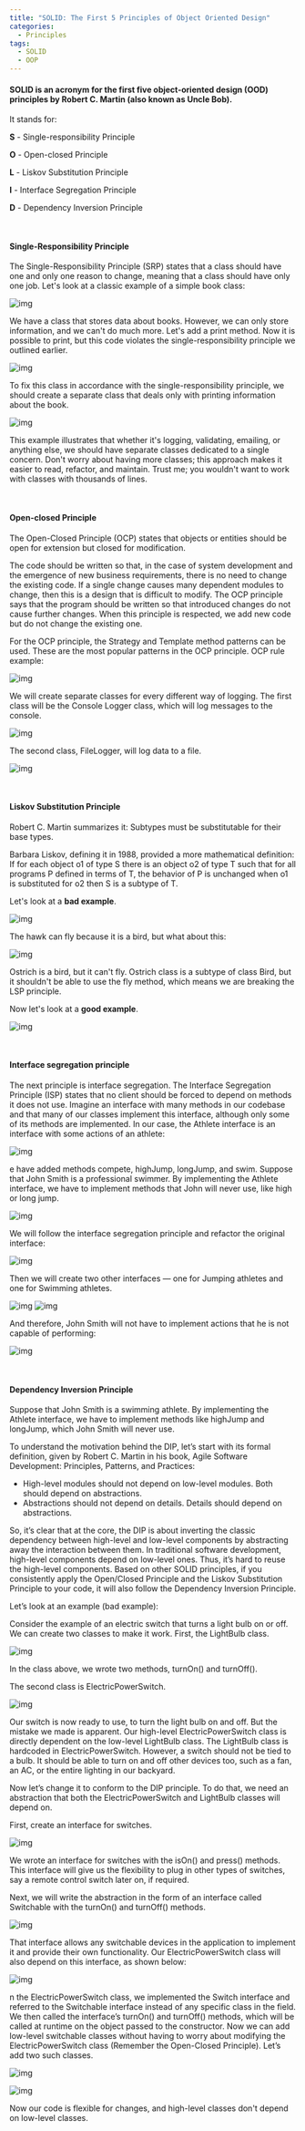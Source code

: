 ```yaml
---
title: "SOLID: The First 5 Principles of Object Oriented Design"
categories:
  - Principles
tags:
  - SOLID
  - OOP
---
```


#### SOLID is an acronym for the first five object-oriented design (OOD) principles by Robert C. Martin (also known as Uncle Bob).

It stands for:

**S** - Single-responsibility Principle

**O** - Open-closed Principle

**L** - Liskov Substitution Principle

**I** - Interface Segregation Principle

**D** - Dependency Inversion Principle

<br>

#### Single-Responsibility Principle

The Single-Responsibility Principle (SRP) states that a class should have one and only one reason to change, meaning that a class should have only one job. Let's look at a classic example of a simple book class:

![img]({{site.url}}/assets/blog_images/2021-10-08-solid-the-first-5-principles-of-object-oriented-design/SRP1.png)

We have a class that stores data about books. However, we can only store information, and we can't do much more. Let's add a print method. Now it is possible to print, but this code violates the single-responsibility principle we outlined earlier.

![img]({{site.url}}/assets/blog_images/2021-10-08-solid-the-first-5-principles-of-object-oriented-design/SRP2.png)

To fix this class in accordance with the single-responsibility principle, we should create a separate class that deals only with printing information about the book.

![img]({{site.url}}/assets/blog_images/2021-10-08-solid-the-first-5-principles-of-object-oriented-design/SRP3.png)

This example illustrates that whether it's logging, validating, emailing, or anything else, we should have separate classes dedicated to a single concern. Don't worry about having more classes; this approach makes it easier to read, refactor, and maintain. Trust me; you wouldn't want to work with classes with thousands of lines.

<br>

#### Open-closed Principle

The Open-Closed Principle (OCP) states that objects or entities should be open for extension but closed for modification.

The code should be written so that, in the case of system development and the emergence of new business requirements, there is no need to change the existing code. If a single change causes many dependent modules to change, then this is a design that is difficult to modify. The OCP principle says that the program should be written so that introduced changes do not cause further changes. When this principle is respected, we add new code but do not change the existing one.

For the OCP principle, the Strategy and Template method patterns can be used. These are the most popular patterns in the OCP principle. OCP rule example:

![img]({{site.url}}/assets/blog_images/2021-10-08-solid-the-first-5-principles-of-object-oriented-design/OCP1.png)


We will create separate classes for every different way of logging. The first class will be the Console Logger class, which will log messages to the console.

![img]({{site.url}}/assets/blog_images/2021-10-08-solid-the-first-5-principles-of-object-oriented-design/OCP2.png)

The second class, FileLogger, will log data to a file.

![img]({{site.url}}/assets/blog_images/2021-10-08-solid-the-first-5-principles-of-object-oriented-design/OCP3.png)

<br>

#### Liskov Substitution Principle

Robert C. Martin summarizes it: Subtypes must be substitutable for their base types.

Barbara Liskov, defining it in 1988, provided a more mathematical definition: If for each object o1 of type S there is an object o2 of type T such that for all programs P defined in terms of T, the behavior of P is unchanged when o1 is substituted for o2 then S is a subtype of T.

Let's look at a **bad example**.

![img]({{site.url}}/assets/blog_images/2021-10-08-solid-the-first-5-principles-of-object-oriented-design/LP1.png)

The hawk can fly because it is a bird, but what about this:

![img]({{site.url}}/assets/blog_images/2021-10-08-solid-the-first-5-principles-of-object-oriented-design/LP2.png)

Ostrich is a bird, but it can't fly. Ostrich class is a subtype of class Bird, but it shouldn't be able to use the fly method, which means we are breaking the LSP principle.

Now let's look at a **good example**.

![img]({{site.url}}/assets/blog_images/2021-10-08-solid-the-first-5-principles-of-object-oriented-design/LP3.png)

<br>

#### Interface segregation principle

The next principle is interface segregation. The Interface Segregation Principle (ISP) states that no client should be forced to depend on methods it does not use. Imagine an interface with many methods in our codebase and that many of our classes implement this interface, although only some of its methods are implemented. In our case, the Athlete interface is an interface with some actions of an athlete:

![img]({{site.url}}/assets/blog_images/2021-10-08-solid-the-first-5-principles-of-object-oriented-design/IP1.png)

e have added methods compete, highJump, longJump, and swim. Suppose that John Smith is a professional swimmer. By implementing the Athlete interface, we have to implement methods that John will never use, like high or long jump.

![img]({{site.url}}/assets/blog_images/2021-10-08-solid-the-first-5-principles-of-object-oriented-design/IP2.png)

We will follow the interface segregation principle and refactor the original interface:

![img]({{site.url}}/assets/blog_images/2021-10-08-solid-the-first-5-principles-of-object-oriented-design/IP3.png)

Then we will create two other interfaces — one for Jumping athletes and one for Swimming athletes.

![img]({{site.url}}/assets/blog_images/2021-10-08-solid-the-first-5-principles-of-object-oriented-design/IP4.png)
![img]({{site.url}}/assets/blog_images/2021-10-08-solid-the-first-5-principles-of-object-oriented-design/IP5.png)


And therefore, John Smith will not have to implement actions that he is not capable of performing:

![img]({{site.url}}/assets/blog_images/2021-10-08-solid-the-first-5-principles-of-object-oriented-design/IP6.png)

<br>

#### Dependency Inversion Principle

Suppose that John Smith is a swimming athlete. By implementing the Athlete interface, we have to implement methods like highJump and longJump, which John Smith will never use.

To understand the motivation behind the DIP, let’s start with its formal definition, given by Robert C. Martin in his book, Agile Software Development: Principles, Patterns, and Practices:

* High-level modules should not depend on low-level modules. Both should depend on abstractions.
* Abstractions should not depend on details. Details should depend on abstractions.

So, it’s clear that at the core, the DIP is about inverting the classic dependency between high-level and low-level components by abstracting away the interaction between them. In traditional software development, high-level components depend on low-level ones. Thus, it’s hard to reuse the high-level components. Based on other SOLID principles, if you consistently apply the Open/Closed Principle and the Liskov Substitution Principle to your code, it will also follow the Dependency Inversion Principle.

Let’s look at an example (bad example):

Consider the example of an electric switch that turns a light bulb on or off. We can create two classes to make it work. First, the LightBulb class.

![img]({{site.url}}/assets/blog_images/2021-10-08-solid-the-first-5-principles-of-object-oriented-design/LightBulb.png)

In the class above, we wrote two methods, turnOn() and turnOff().

The second class is ElectricPowerSwitch.

![img]({{site.url}}/assets/blog_images/2021-10-08-solid-the-first-5-principles-of-object-oriented-design/DIP2.png)

Our switch is now ready to use, to turn the light bulb on and off. But the mistake we made is apparent. Our high-level ElectricPowerSwitch class is directly dependent on the low-level LightBulb class. The LightBulb class is hardcoded in ElectricPowerSwitch. However, a switch should not be tied to a bulb. It should be able to turn on and off other devices too, such as a fan, an AC, or the entire lighting in our backyard.

Now let’s change it to conform to the DIP principle. To do that, we need an abstraction that both the ElectricPowerSwitch and LightBulb classes will depend on.

First, create an interface for switches.

![img]({{site.url}}/assets/blog_images/2021-10-08-solid-the-first-5-principles-of-object-oriented-design/DIP3.png)

We wrote an interface for switches with the isOn() and press() methods. This interface will give us the flexibility to plug in other types of switches, say a remote control switch later on, if required.

Next, we will write the abstraction in the form of an interface called Switchable with the turnOn() and turnOff() methods.

![img]({{site.url}}/assets/blog_images/2021-10-08-solid-the-first-5-principles-of-object-oriented-design/DIP4.png)

That interface allows any switchable devices in the application to implement it and provide their own functionality. Our ElectricPowerSwitch class will also depend on this interface, as shown below:

![img]({{site.url}}/assets/blog_images/2021-10-08-solid-the-first-5-principles-of-object-oriented-design/DIP5.png)


n the ElectricPowerSwitch class, we implemented the Switch interface and referred to the Switchable interface instead of any specific class in the field. We then called the interface’s turnOn() and turnOff() methods, which will be called at runtime on the object passed to the constructor. Now we can add low-level switchable classes without having to worry about modifying the ElectricPowerSwitch class (Remember the Open-Closed Principle). Let’s add two such classes.

![img]({{site.url}}/assets/blog_images/2021-10-08-solid-the-first-5-principles-of-object-oriented-design/DIP6.png)

![img]({{site.url}}/assets/blog_images/2021-10-08-solid-the-first-5-principles-of-object-oriented-design/DIP7.png)

Now our code is flexible for changes, and high-level classes don't depend on low-level classes.



		

	 
	 
	 